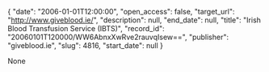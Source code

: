 {
  "date": "2006-01-01T12:00:00", 
  "open_access": false, 
  "target_url": "http://www.giveblood.ie/", 
  "description": null, 
  "end_date": null, 
  "title": "Irish Blood Transfusion Service (IBTS)", 
  "record_id": "20060101T120000/WW6AbnxXwRve2rauvqIsew==", 
  "publisher": "giveblood.ie", 
  "slug": 4816, 
  "start_date": null
}

None